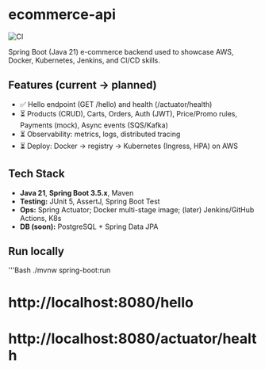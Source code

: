 # ecommerce-api

![CI](https://github.com/ZeusLightX/ecommerce-api/actions/workflows/ci.yml/badge.svg)

Spring Boot (Java 21) e-commerce backend used to showcase AWS, Docker, Kubernetes, Jenkins, and CI/CD skills.

## Features (current → planned)
- ✅ Hello endpoint (GET /hello) and health (/actuator/health)
- ⏳ Products (CRUD), Carts, Orders, Auth (JWT), Price/Promo rules, Payments (mock), Async events (SQS/Kafka)
- ⏳ Observability: metrics, logs, distributed tracing
- ⏳ Deploy: Docker → registry → Kubernetes (Ingress, HPA) on AWS

## Tech Stack
- **Java 21**, **Spring Boot 3.5.x**, Maven
- **Testing:** JUnit 5, AssertJ, Spring Boot Test
- **Ops:** Spring Actuator; Docker multi-stage image; (later) Jenkins/GitHub Actions, K8s
- **DB (soon):** PostgreSQL + Spring Data JPA

## Run locally
'''Bash
./mvnw spring-boot:run
# http://localhost:8080/hello
# http://localhost:8080/actuator/health
